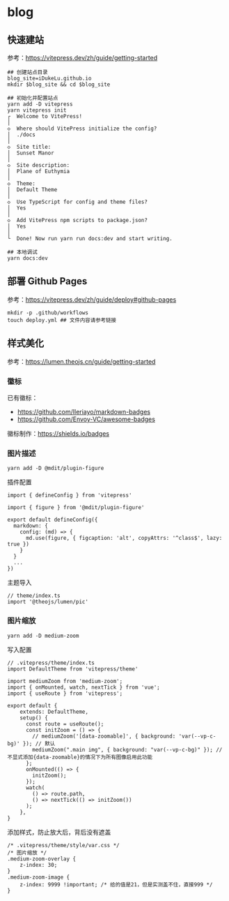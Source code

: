 # blog

## 快速建站
参考：https://vitepress.dev/zh/guide/getting-started
```shell
## 创建站点目录
blog_site=iDukeLu.github.io
mkdir $blog_site && cd $blog_site

## 初始化并配置站点
yarn add -D vitepress
yarn vitepress init
┌  Welcome to VitePress!
│
◇  Where should VitePress initialize the config?
│  ./docs
│
◇  Site title:
│  Sunset Manor
│
◇  Site description:
│  Plane of Euthymia
│
◇  Theme:
│  Default Theme
│
◇  Use TypeScript for config and theme files?
│  Yes
│
◇  Add VitePress npm scripts to package.json?
│  Yes
│
└  Done! Now run yarn run docs:dev and start writing.

## 本地调试
yarn docs:dev
```

## 部署 Github Pages
参考：https://vitepress.dev/zh/guide/deploy#github-pages
```shell
mkdir -p .github/workflows
touch deploy.yml ## 文件内容请参考链接
```

## 样式美化
参考：https://lumen.theojs.cn/guide/getting-started

### 徽标
已有徽标：
- https://github.com/Ileriayo/markdown-badges
- https://github.com/Envoy-VC/awesome-badges

徽标制作：https://shields.io/badges

### 图片描述

```
yarn add -D @mdit/plugin-figure
```

插件配置
```
import { defineConfig } from 'vitepress'

import { figure } from '@mdit/plugin-figure'

export default defineConfig({
  markdown: { 
    config: (md) => { 
      md.use(figure, { figcaption: 'alt', copyAttrs: '^class$', lazy: true }) 
    } 
  } 
  ...
})
```

主题导入
```
// theme/index.ts
import '@theojs/lumen/pic'
```

### 图片缩放

```
yarn add -D medium-zoom
```

写入配置
```
// .vitepress/theme/index.ts
import DefaultTheme from 'vitepress/theme'

import mediumZoom from 'medium-zoom';
import { onMounted, watch, nextTick } from 'vue';
import { useRoute } from 'vitepress';

export default {
    extends: DefaultTheme,
    setup() {
      const route = useRoute();
      const initZoom = () => {
        // mediumZoom('[data-zoomable]', { background: 'var(--vp-c-bg)' }); // 默认
        mediumZoom(".main img", { background: "var(--vp-c-bg)" }); // 不显式添加{data-zoomable}的情况下为所有图像启用此功能
      };
      onMounted(() => {
        initZoom(); 
      }); 
      watch(  
        () => route.path,
        () => nextTick(() => initZoom())
      );
    },
}
```

添加样式，防止放大后，背后没有遮盖
```
/* .vitepress/theme/style/var.css */
/* 图片缩放 */
.medium-zoom-overlay {
    z-index: 30;
}
.medium-zoom-image {
    z-index: 9999 !important; /* 给的值是21，但是实测盖不住，直接999 */
}
```